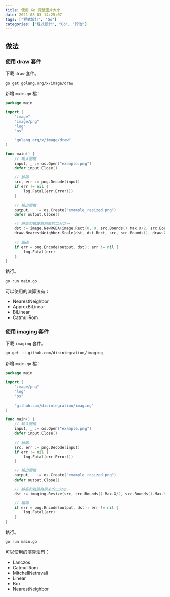 ```yaml
---
title: 使用 Go 調整圖片大小
date: 2021-08-03 14:25:07
tags: ["程式設計", "Go"]
categories: ["程式設計", "Go", "其他"]
---
```


## 做法

### 使用 draw 套件

下載 `draw` 套件。

```bash
go get golang.org/x/image/draw
```

新增 `main.go` 檔：

```go
package main

import (
	"image"
	"image/png"
	"log"
	"os"

	"golang.org/x/image/draw"
)

func main() {
	// 輸入圖檔
	input, _ := os.Open("example.png")
	defer input.Close()

	// 解碼
	src, err := png.Decode(input)
	if err != nil {
		log.Fatal(err.Error())
	}

	// 輸出圖檔
	output, _ := os.Create("example_resized.png")
	defer output.Close()

	// 將高和寬設為原來的二分之一
	dst := image.NewRGBA(image.Rect(0, 0, src.Bounds().Max.X/2, src.Bounds().Max.Y/2))
	draw.NearestNeighbor.Scale(dst, dst.Rect, src, src.Bounds(), draw.Over, nil)

	// 編碼
	if err = png.Encode(output, dst); err != nil {
		log.Fatal(err)
	}
}
```

執行。

```bash
go run main.go
```

可以使用的演算法有：

- NearestNeighbor
- ApproxBiLinear
- BiLinear
- CatmullRom

### 使用 imaging 套件

下載 `imaging` 套件。

```bash
go get -u github.com/disintegration/imaging
```

新增 `main.go` 檔：

```go
package main

import (
	"image/png"
	"log"
	"os"

	"github.com/disintegration/imaging"
)

func main() {
	// 輸入圖檔
	input, _ := os.Open("example.png")
	defer input.Close()

	// 解碼
	src, err := png.Decode(input)
	if err != nil {
		log.Fatal(err.Error())
	}

	// 輸出圖檔
	output, _ := os.Create("example_resized.png")
	defer output.Close()

	// 將高和寬設為原來的二分之一
	dst := imaging.Resize(src, src.Bounds().Max.X/2, src.Bounds().Max.Y/2, imaging.Lanczos)

	// 編碼
	if err = png.Encode(output, dst); err != nil {
		log.Fatal(err)
	}
}
```

執行。

```bash
go run main.go
```

可以使用的演算法有：

- Lanczos
- CatmullRom
- MitchellNetravali
- Linear
- Box
- NearestNeighbor
